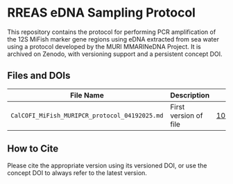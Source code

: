 # RREAS eDNA Sampling Protocol

This repository contains the protocol for performing PCR amplification of the 12S MiFish marker gene regions using eDNA extracted from sea water using a protocol developed by the MURI MMARINeDNA Project. It is archived on Zenodo, with versioning support and a persistent concept DOI.

## Files and DOIs

| File Name              | Description            | Concept DOI                          | Latest Version DOI                      |
|------------------------|-----------------------|---------------------------------------|------------------------------------------|
| `CalCOFI_MiFish_MURIPCR_protocol_04192025.md`        | First version of file | [10.5281/zenodo.15733873](https://zenodo.org/records/15733873) | [10.5281/zenodo.15733873](https://zenodo.org/records/15733873) |

## How to Cite

Please cite the appropriate version using its versioned DOI, or use the concept DOI to always refer to the latest version.
